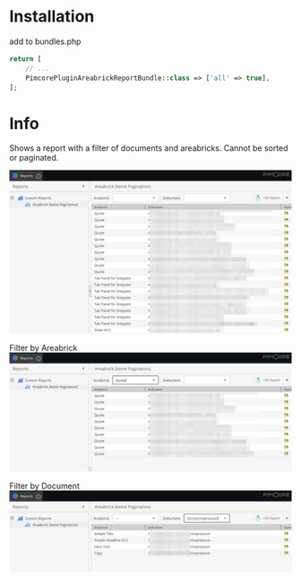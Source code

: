 
# Installation

add to bundles.php

```php
return [
    // ...
    PimcorePluginAreabrickReportBundle::class => ['all' => true],
];
```

# Info

Shows a report with a filter of documents and areabricks.
Cannot be sorted or paginated.

![areabricks-report-list.png](docs/areabricks-report-list.png)

Filter by Areabrick
![areabricks-report-list-filter-areabrick.png](docs/areabricks-report-list-filter-areabrick.png)

Filter by Document
![areabricks-report-list-filter-document.png](docs/areabricks-report-list-filter-document.png)
